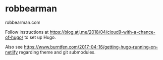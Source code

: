 # robbearman
robbearman.com

Follow instructions at https://blog.atj.me/2018/04/cloud9-with-a-chance-of-hugo/
to set up Hugo.

Also see https://www.burntfen.com/2017-04-16/getting-hugo-running-on-netlify
regarding theme and git submodules.

